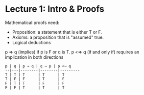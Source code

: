 Lecture 1: Intro & Proofs
===

Mathematical proofs need:

  - Proposition: a statement that is either T or F.
  - Axioms: a proposition that is "assumed" true.
  - Logical deductions
  
p ⇒ q (implies) if p is F or q is T.
p <⇒ q (if and only if) requires an implication in both directions

    p | q | p ⇒ q | q ⇒ p | p <⇒ q
    --|---|--------|--------|---------
    T | T | T      | T      | T
    T | F | F      | T      | F
    F | T | T      | F      | F
    F | F | T      | T      | T


